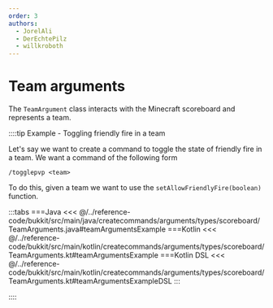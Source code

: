```yaml
---
order: 3
authors: 
  - JorelAli
  - DerEchtePilz
  - willkroboth
---
```


# Team arguments

The `TeamArgument` class interacts with the Minecraft scoreboard and represents a team.

::::tip Example - Toggling friendly fire in a team

Let's say we want to create a command to toggle the state of friendly fire in a team. We want a command of the following form

```mccmd
/togglepvp <team>
```

To do this, given a team we want to use the `setAllowFriendlyFire(boolean)` function.

:::tabs
===Java
<<< @/../reference-code/bukkit/src/main/java/createcommands/arguments/types/scoreboard/TeamArguments.java#teamArgumentsExample
===Kotlin
<<< @/../reference-code/bukkit/src/main/kotlin/createcommands/arguments/types/scoreboard/TeamArguments.kt#teamArgumentsExample
===Kotlin DSL
<<< @/../reference-code/bukkit/src/main/kotlin/createcommands/arguments/types/scoreboard/TeamArguments.kt#teamArgumentsExampleDSL
:::

::::